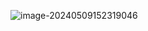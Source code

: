 ![image-20240509152319046](../../../../AppData/Roaming/Typora/typora-user-images/image-20240509152319046.png)